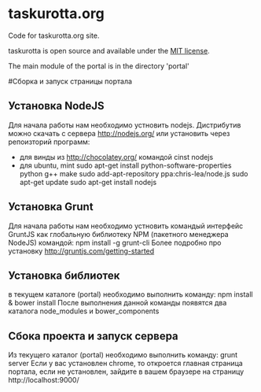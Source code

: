 taskurotta.org
==============

Code for taskurotta.org site.

taskurotta is open source and available under the [MIT license].

[MIT license]: http://opensource.org/licenses/MIT

The main module of the portal is in the directory 'portal'


#Сборка и запуск страницы портала
## Установка NodeJS
Для начала работы нам необходимо устновить nodejs. Дистрибутив можно скачать с сервера
http://nodejs.org/ или установить через репоизторий программ:
- для винды из http://chocolatey.org/ командой
    cinst nodejs
- для ubuntu, mint
    sudo apt-get install python-software-properties python g++ make
    sudo add-apt-repository ppa:chris-lea/node.js
    sudo apt-get update
    sudo apt-get install nodejs

## Установка Grunt
Для начала работы нам необходимо устновить командый интерфейс GruntJS как глобальную библиотеку NPM (пакетного менеджера NodeJS)
командой:
    npm install -g grunt-cli
Более подробно про установку http://gruntjs.com/getting-started

## Установка библиотек
в текущем каталоге (portal) необходимо выполнить команду:
    npm install & bower install
После выполнения данной команды появятся два каталога
  node_modules и bower_components

## Сбока проекта и запуск сервера
Из текущего каталог (portal) необходимо выполнить команду:
    grunt server
Если у вас установлен chrome, то откроется главная страница портала,
если не установлен, зайдите в вашем браузере на страницу
    http://localhost:9000/
